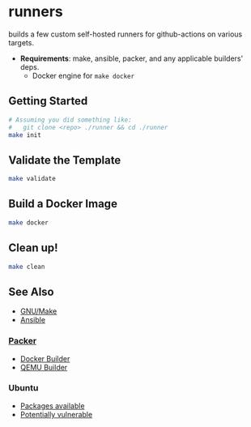 # runners

builds a few custom self-hosted runners for github-actions on various targets.

- **Requirements**: make, ansible, packer, and any applicable builders' deps.
  - Docker engine for `make docker`

## Getting Started

```sh
# Assuming you did something like:
#   git clone <repo> ./runner && cd ./runner
make init 
```

## Validate the Template

```sh
make validate
```

## Build a Docker Image

```sh
make docker
```

## Clean up!

```sh
make clean
```

## See Also

- [GNU/Make](https://www.gnu.org/software/make/manual/)
- [Ansible](https://docs.ansible.com/ansible/latest/index.html)

### [Packer](https://www.packer.io/docs)

- [Docker Builder](https://www.packer.io/plugins/builders/docker)
- [QEMU Builder](https://www.packer.io/plugins/builders/qemu)

### Ubuntu

- [Packages available](https://repology.org/projects/?inrepo=ubuntu_21_04)
- [Potentially vulnerable](https://repology.org/projects/?inrepo=ubuntu_21_04&vulnerable=1)
